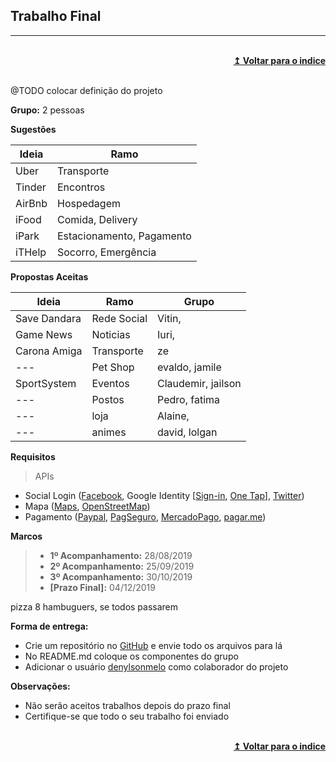 ## Trabalho Final
----

<br/>
<div align="right">
    <b><a href="#indice">↥ Voltar para o indice</a></b>
</div>
<br/>

@TODO colocar definição do projeto

**Grupo:** 2 pessoas

**Sugestões**

Ideia       |   Ramo
---         |   ---
Uber        |   Transporte
Tinder      |   Encontros
AirBnb      |   Hospedagem
iFood       |   Comida, Delivery
iPark       |   Estacionamento, Pagamento
iTHelp      |   Socorro, Emergência

**Propostas Aceitas**

Ideia       |   Ramo                |   Grupo           
---         |   ---                 |   ---             
Save Dandara|   Rede Social         |   Vitin, 
Game News   |   Noticias            |   Iuri, 
Carona Amiga|   Transporte          |   ze
---         |   Pet Shop            |   evaldo, jamile
SportSystem |   Eventos             |   Claudemir, jailson
---         |   Postos              |   Pedro, fatima
---         |   loja                |   Alaine, 
---         |   animes              |   david, lolgan 



**Requisitos**

> APIs 
- Social Login ([Facebook], Google Identity \[[Sign-in], [One Tap]\], [Twitter])
- Mapa ([Maps], [OpenStreetMap])
- Pagamento ([Paypal], [PagSeguro], [MercadoPago], [pagar.me])

**Marcos**
> - **1º Acompanhamento:** 28/08/2019
> - **2º Acompanhamento:** 25/09/2019
> - **3º Acompanhamento:** 30/10/2019
> - **[Prazo Final]:** 04/12/2019

pizza 8 hambuguers, se todos passarem

**Forma de entrega:**

* Crie um repositório no [GitHub] e envie todo os arquivos para lá
* No README.md coloque os componentes do grupo
* Adicionar o usuário [denylsonmelo] como colaborador do projeto

**Observações:**
* Não serão aceitos trabalhos depois do prazo final
* Certifique-se que todo o seu trabalho foi enviado

<br/>
<div align="right">
    <b><a href="#indice">↥ Voltar para o indice</a></b>
</div>
<br/>

[Facebook]: https://developers.facebook.com/
[Sign-in]: https://developers.google.com/identity/sign-in/web/
[One Tap]: https://developers.google.com/identity/one-tap/web/
[Twitter]: https://dev.twitter.com/web/sign-in

[Maps]: https://developers.google.com/maps/?hl=pt-br
[OpenStreetMap]: http://www.openstreetmap.com.br/

[Paypal]: https://developer.paypal.com/
[PagSeguro]: https://dev.pagseguro.uol.com.br/
[MercadoPago]: https://www.mercadopago.com.br/developers/pt/
[pagar.me]: https://docs.pagar.me/

[GitHub]: https://github.com/
[denylsonmelo]: https://github.com/denylsonmelo/
